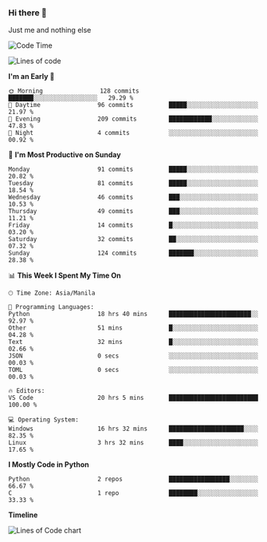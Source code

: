 ### Hi there 👋

Just me and nothing else


<!--START_SECTION:waka-->
![Code Time](http://img.shields.io/badge/Code%20Time-37%20hrs%2028%20mins-blue)

![Lines of code](https://img.shields.io/badge/From%20Hello%20World%20I%27ve%20Written-901.6%20thousand%20lines%20of%20code-blue)

**I'm an Early 🐤** 

```text
🌞 Morning                128 commits         ███████░░░░░░░░░░░░░░░░░░   29.29 % 
🌆 Daytime                96 commits          █████░░░░░░░░░░░░░░░░░░░░   21.97 % 
🌃 Evening                209 commits         ████████████░░░░░░░░░░░░░   47.83 % 
🌙 Night                  4 commits           ░░░░░░░░░░░░░░░░░░░░░░░░░   00.92 % 
```
📅 **I'm Most Productive on Sunday** 

```text
Monday                   91 commits          █████░░░░░░░░░░░░░░░░░░░░   20.82 % 
Tuesday                  81 commits          █████░░░░░░░░░░░░░░░░░░░░   18.54 % 
Wednesday                46 commits          ███░░░░░░░░░░░░░░░░░░░░░░   10.53 % 
Thursday                 49 commits          ███░░░░░░░░░░░░░░░░░░░░░░   11.21 % 
Friday                   14 commits          █░░░░░░░░░░░░░░░░░░░░░░░░   03.20 % 
Saturday                 32 commits          ██░░░░░░░░░░░░░░░░░░░░░░░   07.32 % 
Sunday                   124 commits         ███████░░░░░░░░░░░░░░░░░░   28.38 % 
```


📊 **This Week I Spent My Time On** 

```text
🕑︎ Time Zone: Asia/Manila

💬 Programming Languages: 
Python                   18 hrs 40 mins      ███████████████████████░░   92.97 % 
Other                    51 mins             █░░░░░░░░░░░░░░░░░░░░░░░░   04.28 % 
Text                     32 mins             █░░░░░░░░░░░░░░░░░░░░░░░░   02.66 % 
JSON                     0 secs              ░░░░░░░░░░░░░░░░░░░░░░░░░   00.03 % 
TOML                     0 secs              ░░░░░░░░░░░░░░░░░░░░░░░░░   00.03 % 

🔥 Editors: 
VS Code                  20 hrs 5 mins       █████████████████████████   100.00 % 

💻 Operating System: 
Windows                  16 hrs 32 mins      █████████████████████░░░░   82.35 % 
Linux                    3 hrs 32 mins       ████░░░░░░░░░░░░░░░░░░░░░   17.65 % 
```

**I Mostly Code in Python** 

```text
Python                   2 repos             █████████████████░░░░░░░░   66.67 % 
C                        1 repo              ████████░░░░░░░░░░░░░░░░░   33.33 % 
```



**Timeline**

![Lines of Code chart](https://raw.githubusercontent.com/mauring55/mauring55/main/assets/bar_graph.png)


<!--END_SECTION:waka-->
